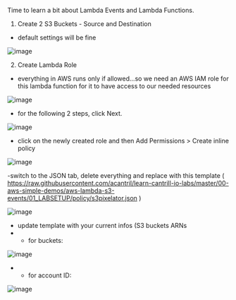 Time to learn a bit about Lambda Events and Lambda Functions.

1) Create 2 S3 Buckets - Source and Destination
- default settings will be fine

![image](https://user-images.githubusercontent.com/86648102/178157976-98cc4e1d-4ac2-48f6-8e42-7e8df0f3e2c9.png)

2) Create Lambda Role
- everything in AWS runs only if allowed...so we need an AWS IAM role for this lambda function for it to have access to our needed resources

![image](https://user-images.githubusercontent.com/86648102/178158092-57e2a62a-7923-4e62-961b-d805903dc1a0.png)

- for the following 2 steps, click Next.

![image](https://user-images.githubusercontent.com/86648102/178158215-c9e3c782-c4a3-4d49-a32c-a520e1a1cd65.png)

- click on the newly created role and then Add Permissions > Create inline policy

![image](https://user-images.githubusercontent.com/86648102/178158272-d827f107-6d82-45d3-b408-ce68ae3a6f6b.png)

-switch to the JSON tab, delete everything and replace with this template ( https://raw.githubusercontent.com/acantril/learn-cantrill-io-labs/master/00-aws-simple-demos/aws-lambda-s3-events/01_LABSETUP/policy/s3pixelator.json )

![image](https://user-images.githubusercontent.com/86648102/178158310-ba77df67-5a7e-4115-8b27-08cb5393e7a7.png)

- update template with your current infos (S3 buckets ARNs
- - for buckets: 

![image](https://user-images.githubusercontent.com/86648102/178158381-93eb219a-14b3-42e1-9cca-669fcd8e4d82.png)

- - for account ID:

![image](https://user-images.githubusercontent.com/86648102/178158453-5f6bd33f-5466-4863-a794-3b2401b89b88.png)



